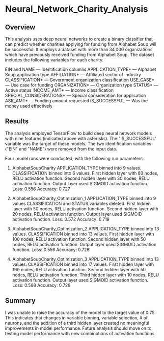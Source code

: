 # Neural_Network_Charity_Analysis

## Overview

This analysis uses deep neural networks to create a binary classifier that can predict whether charities applying for funding from Alphabet Soup will be successful. It employs a dataset with more than 34,000 organizations which have previously received funding from Alphabet Soup. The dataset includes the following variables for each charity:

EIN and NAME — Identification columns 
APPLICATION_TYPE* — Alphabet Soup application type 
AFFILIATION* — Affiliated sector of industry 
CLASSIFICATION* — Government organization classification 
USE_CASE* — Use case for funding 
ORGANIZATION* — Organization type 
STATUS* — Active status 
INCOME_AMT* — Income classification 
SPECIAL_CONSIDERATIONS* — Special consideration for application 
ASK_AMT* — Funding amount requested 
IS_SUCCESSFUL — Was the money used effectively 


## Results

The analysis employed TensorFlow to build deep neural network models with nine features (indicated above with asterisks). The "IS_SUCCESSFUL" variable was the target of these models. The two identification variables ("EIN" and "NAME") were removed from the input data.

Four model runs were conducted, with the following run parameters:

1) AlphabetSoupCharity
APPLICATION_TYPE binned into 9 values.
CLASSIFICATION binned into 6 values.
First hidden layer with 80 nodes, RELU activation function.
Second hidden layer with 30 nodes, RELU activation function.
Output layer used SIGMOID activation function.
Loss: 0.556
Accuracy: 0.727

2) AlphabetSoupCharity_Optimization_1
APPLICATION_TYPE binned into 9 values
CLASSIFICATION and STATUS variables deleted.
First hidden layer with 50 nodes, RELU activation function.
Second hidden layer with 20 nodes, RELU activation function.
Output layer used SIGMOID activation function.
Loss: 0.572
Accuracy: 0.719

3) AlphabetSoupCharity_Optimization_2
APPLICATION_TYPE binned into 13 values.
CLASSIFICATION binned into 13 values.
First hidden layer with 100 nodes, RELU activation function.
Second hidden layer with 50 nodes, RELU activation function.
Output layer used SIGMOID activation function.
Loss: 0.556
Accuracy: 0.726

4) AlphabetSoupCharity_Optimization_3
APPLICATION_TYPE binned into 13 values.
CLASSIFICATION binned into 17 values.
First hidden layer with 190 nodes, RELU activation function.
Second hidden layer with 50 nodes, RELU activation function.
Third hidden layer with 10 nodes, RELU activation function.
Output layer used SIGMOID activation function.
Loss: 0.568
Accuracy: 0.728

## Summary

I was unable to raise the accuracy of the model to the target value of 0.75.
This indicates that changes in variable binning, variable selection, # of neurons, and the addition of a third hidden layer created no meaningful improvements in model performance. Future analysis should move on to testing model performance with new combinations of activation functions. 


